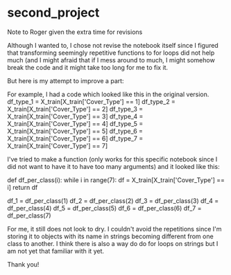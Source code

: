 # second_project

Note to Roger given the extra time for revisions

Although I wanted to, I chose not revise the notebook itself since I figured that transforming seemingly repetitive functions to for loops did not help much (and I might afraid that if I mess around to much, I might somehow break the code and it might take too long for me to fix it. 

But here is my attempt to improve a part:

For example, I had a code which looked like this in the original version.
df_type_1 = X_train[X_train['Cover_Type'] == 1]
df_type_2 = X_train[X_train['Cover_Type'] == 2]
df_type_3 = X_train[X_train['Cover_Type'] == 3]
df_type_4 = X_train[X_train['Cover_Type'] == 4]
df_type_5 = X_train[X_train['Cover_Type'] == 5]
df_type_6 = X_train[X_train['Cover_Type'] == 6]
df_type_7 = X_train[X_train['Cover_Type'] == 7]

I've tried to make a function (only works for this specific notebook since I did not want to have it to have too many arguments) and it looked like this:

def df_per_class(i):
    while i in range(7):
        df = X_train[X_train['Cover_Type'] == i]
        return df

df_1 = df_per_class(1)
df_2 = df_per_class(2)
df_3 = df_per_class(3)
df_4 = df_per_class(4)
df_5 = df_per_class(5)
df_6 = df_per_class(6)
df_7 = df_per_class(7)

For me, it still does not look to dry. I couldn't avoid the repetitions since I'm storing it to objects with its name in strings becoming different from one class to another. I think there is also a way do do for loops on strings but I am not yet that familiar with it yet.

Thank you!
